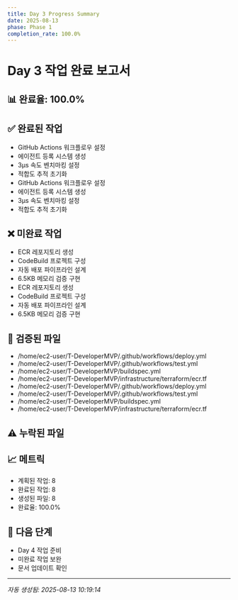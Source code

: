 ```yaml
---
title: Day 3 Progress Summary
date: 2025-08-13
phase: Phase 1
completion_rate: 100.0%
---
```


# Day 3 작업 완료 보고서

## 📊 완료율: 100.0%

## ✅ 완료된 작업
- GitHub Actions 워크플로우 설정
- 에이전트 등록 시스템 생성
- 3μs 속도 벤치마킹 설정
- 적합도 추적 초기화
- GitHub Actions 워크플로우 설정
- 에이전트 등록 시스템 생성
- 3μs 속도 벤치마킹 설정
- 적합도 추적 초기화

## ❌ 미완료 작업
- ECR 레포지토리 생성
- CodeBuild 프로젝트 구성
- 자동 배포 파이프라인 설계
- 6.5KB 메모리 검증 구현
- ECR 레포지토리 생성
- CodeBuild 프로젝트 구성
- 자동 배포 파이프라인 설계
- 6.5KB 메모리 검증 구현

## 📁 검증된 파일
- /home/ec2-user/T-DeveloperMVP/.github/workflows/deploy.yml
- /home/ec2-user/T-DeveloperMVP/.github/workflows/test.yml
- /home/ec2-user/T-DeveloperMVP/buildspec.yml
- /home/ec2-user/T-DeveloperMVP/infrastructure/terraform/ecr.tf
- /home/ec2-user/T-DeveloperMVP/.github/workflows/deploy.yml
- /home/ec2-user/T-DeveloperMVP/.github/workflows/test.yml
- /home/ec2-user/T-DeveloperMVP/buildspec.yml
- /home/ec2-user/T-DeveloperMVP/infrastructure/terraform/ecr.tf

## ⚠️ 누락된 파일


## 📈 메트릭
- 계획된 작업: 8
- 완료된 작업: 8
- 생성된 파일: 8
- 완료율: 100.0%

## 🎯 다음 단계
- Day 4 작업 준비
- 미완료 작업 보완
- 문서 업데이트 확인

---
*자동 생성됨: 2025-08-13 10:19:14*
